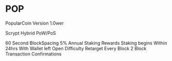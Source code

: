 POP
===

PopularCoin Version 1.0wer

Scrypt Hybrid
PoW/PoS

60 Second BlockSpacing 
5% Annual Staking Rewards
Staking begins Within 24hrs With Wallet left Open
Difficulty Retarget Every Block
2 Block Transaction Confirmations